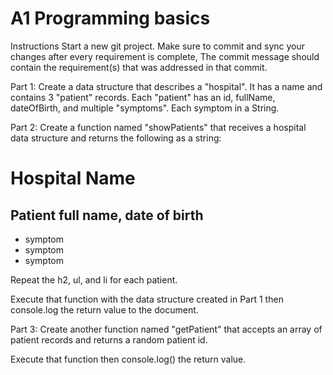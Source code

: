 <h1>A1 Programming basics</h1>

Instructions
Start a new git project. Make sure to commit and sync your changes after every requirement is complete, The commit message should contain the requirement(s) that was addressed in that commit.

Part 1:
Create a data structure that describes a "hospital". It has a name and contains 3 "patient" records. Each "patient" has an id, fullName, dateOfBirth, and multiple "symptoms". Each symptom in a String. 

Part 2:
Create a function named "showPatients" that receives a hospital data structure and returns the following as a string:

<h1>Hospital Name</h1>
<h2>Patient full name, date of birth </h2>
<ul>
  <li>symptom</li>
  <li>symptom</li>
  <li>symptom</li>
</ul>
Repeat the h2, ul, and li for each patient.

Execute that function with the data structure created in Part 1 then console.log the return value to the document.

Part 3:
Create another function named "getPatient" that accepts an array of patient records and returns a random patient id.

Execute that function then console.log() the return value.
